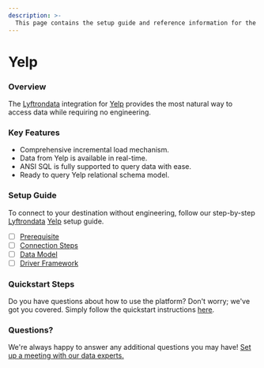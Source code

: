 ```yaml
---
description: >-
  This page contains the setup guide and reference information for the Yelp source connector.
---
```


# Yelp

### Overview

The [Lyftrondata](https://www.lyftrondata.com/) integration for [Yelp](None) provides the most natural way to access data while requiring no engineering.

### Key Features

* Comprehensive incremental load mechanism.
* Data from Yelp is available in real-time.&#x20;
* ANSI SQL is fully supported to query data with ease.
* Ready to query Yelp relational schema model.

### Setup Guide

To connect to your destination without engineering, follow our step-by-step [Lyftrondata](https://www.lyftrondata.com/)  [Yelp](None) setup guide.

* [ ] [Prerequisite](prerequisite.md)
* [ ] [Connection Steps](connection-steps.md)
* [ ] [Data Model](data-model/erd.md)
* [ ] [Driver Framework](driver-framework/)

### Quickstart Steps

Do you have questions about how to use the platform? Don't worry; we've got you covered. Simply follow the quickstart instructions [here](../README.md).

### Questions? <a href="#questions" id="questions"></a>

We're always happy to answer any additional questions you may have! [Set up a meeting with our data experts.](https://www.lyftrondata.com/book-a-meeting/)

